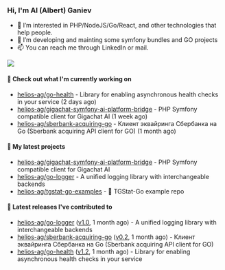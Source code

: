 ### Hi, I'm Al (Albert) Ganiev

- 👀 I’m interested in PHP/NodeJS/Go/React, and other technologies that help people.
- 🌱 I’m developing and mainting some symfony bundles and GO projects 
- 📫 You can reach me through LinkedIn or mail.

<picture>
  <source
    srcset="https://github-readme-stats.vercel.app/api?username=helios-ag&show_icons=true&theme=dark&hide=contribs,prs"
    media="(prefers-color-scheme: dark)"
  />
  <source
    srcset="https://github-readme-stats.vercel.app/api?username=helios-ag&show_icons=true&hide=contribs,prs"
    media="(prefers-color-scheme: light), (prefers-color-scheme: no-preference)"
  />
  <img src="https://github-readme-stats.vercel.app/api?username=helios-ag&show_icons=true&hide=contribs,prs" />
</picture>


#### 👷 Check out what I'm currently working on

- [helios-ag/go-health](https://github.com/helios-ag/go-health) - Library for enabling asynchronous health checks in your service (2 days ago)
- [helios-ag/gigachat-symfony-ai-platform-bridge](https://github.com/helios-ag/gigachat-symfony-ai-platform-bridge) - PHP Symfony compatible client for Gigachat AI (1 week ago)
- [helios-ag/sberbank-acquiring-go](https://github.com/helios-ag/sberbank-acquiring-go) - Клиент эквайринга Сбербанка на Go (Sberbank acquiring API client for GO) (1 month ago)

#### 🌱 My latest projects

- [helios-ag/gigachat-symfony-ai-platform-bridge](https://github.com/helios-ag/gigachat-symfony-ai-platform-bridge) - PHP Symfony compatible client for Gigachat AI
- [helios-ag/go-logger](https://github.com/helios-ag/go-logger) - A unified logging library with interchangeable backends
- [helios-ag/tgstat-go-examples](https://github.com/helios-ag/tgstat-go-examples) - :rocket: TGStat-Go example repo

#### 🔭 Latest releases I've contributed to

- [helios-ag/go-logger](https://github.com/helios-ag/go-logger) ([v1.0](https://github.com/helios-ag/go-logger/releases/tag/v1.0), 1 month ago) - A unified logging library with interchangeable backends
- [helios-ag/sberbank-acquiring-go](https://github.com/helios-ag/sberbank-acquiring-go) ([v0.2](https://github.com/helios-ag/sberbank-acquiring-go/releases/tag/v0.2), 1 month ago) - Клиент эквайринга Сбербанка на Go (Sberbank acquiring API client for GO)
- [helios-ag/go-health](https://github.com/helios-ag/go-health) ([v1.2](https://github.com/helios-ag/go-health/releases/tag/v1.2), 1 month ago) - Library for enabling asynchronous health checks in your service
